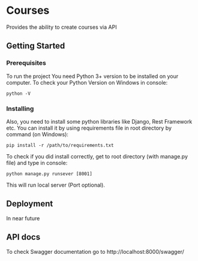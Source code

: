 # Courses

Provides the ability to create courses via API

## Getting Started

### Prerequisites

To run the project You need Python 3+ version to be installed on your computer. 
To check your Python Version on Windows in console:
```
python -V
```

### Installing

Also, you need to install some python libraries like Django, Rest Framework etc.
You can install it by using requirements file in root directory by command (on Windows):

```
pip install -r /path/to/requirements.txt
```

To check if you did install correctly, get to root directory (with manage.py file) and type in console:

```
python manage.py runsever [8001]
```

This will run local server (Port optional).

## Deployment

In near future

## API docs

To check Swagger documentation go to http://localhost:8000/swagger/
